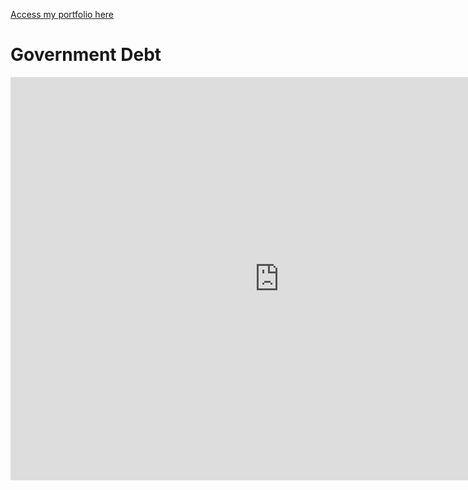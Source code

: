 [Access my portfolio here](/README.md)

# Government Debt

<iframe src="https://data.oecd.org/chart/6Sd4" width="860" height="645" style="border: 0" mozallowfullscreen="true" webkitallowfullscreen="true" allowfullscreen="true"><a href="https://data.oecd.org/chart/6Sd4" target="_blank">OECD Chart: General government debt, Total, % of GDP, Annual, 2021</a></iframe>
